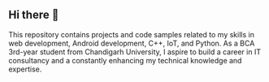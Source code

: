## Hi there 👋


This repository contains projects and code samples related to my skills in web development, Android development, C++, IoT, and Python. As a BCA 3rd-year student from Chandigarh University, I aspire to build a career in IT consultancy and a constantly enhancing my technical knowledge and expertise.
